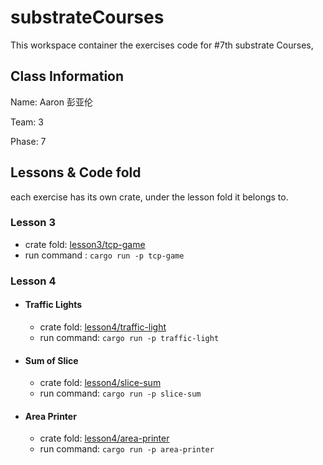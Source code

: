 # substrateCourses
This workspace container the exercises code  for #7th substrate Courses, 

## Class Information

Name: Aaron 彭亚伦

Team: 3

Phase: 7



## Lessons & Code fold

each exercise has its own crate, under the lesson fold it belongs to. 

### Lesson 3

- crate fold: [lesson3/tcp-game](lesson3/tcp-game)
- run command : `cargo run -p tcp-game`

### Lesson 4

- #### Traffic Lights

  - crate fold: [lesson4/traffic-light](lesson4/traffic-light)
  - run command: `cargo run -p traffic-light`

- #### Sum of Slice

  - crate fold: [lesson4/slice-sum](lesson4/slice-sum)
  - run command: `cargo run -p slice-sum`

- #### Area Printer

  - crate fold: [lesson4/area-printer](lesson4/area-printer)
  - run command: `cargo run -p area-printer`

  
